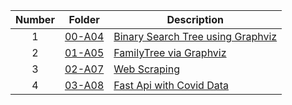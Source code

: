 | Number | Folder                    | Description           |
| :----: | --------------------------| --------------------- |
|   1    |[00-A04](https://github.com/nitishkumar2306/4883-SoftwareTools-Erelli/tree/main/Assignments/A04)                | [Binary Search Tree using Graphviz](https://github.com/nitishkumar2306/4883-SoftwareTools-Erelli/tree/main/Assignments/A04)  |
|   2    |[01-A05](https://github.com/nitishkumar2306/4883-SoftwareTools-Erelli/tree/main/Assignments/A05)                | [FamilyTree via Graphviz](https://github.com/nitishkumar2306/4883-SoftwareTools-Erelli/tree/main/Assignments/A05) |
|   3    |[02-A07](https://github.com/nitishkumar2306/4883-SoftwareTools-Erelli/tree/main/Assignments/A07)                | [Web Scraping](https://github.com/nitishkumar2306/4883-SoftwareTools-Erelli/tree/main/Assignments/A07)  |
|   4    |[03-A08](https://github.com/nitishkumar2306/4883-SoftwareTools-Erelli/tree/main/Assignments/A08)                | [Fast Api with Covid Data](https://github.com/nitishkumar2306/4883-SoftwareTools-Erelli/tree/main/Assignments/A08)  |



